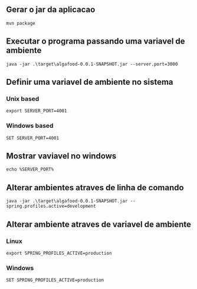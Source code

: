 ## Gerar o jar da aplicacao

```shell
mvn package
```

## Executar o programa passando uma variavel de ambiente

```shell
java -jar .\target\algafood-0.0.1-SNAPSHOT.jar --server.port=3000
```

## Definir uma variavel de ambiente no sistema

### Unix based

```shell
export SERVER_PORT=4001
```

### Windows based

```shell 
SET SERVER_PORT=4001
```

## Mostrar vaviavel no windows

```shell
echo %SERVER_PORT%
```

## Alterar ambientes atraves de linha de comando

```shell
java -jar .\target\algafood-0.0.1-SNAPSHOT.jar --spring.profiles.active=development
```

## Alterar ambiente atraves de variavel de ambiente

### Linux

```shell
export SPRING_PROFILES_ACTIVE=production
```

### Windows

```shell
SET SPRING_PROFILES_ACTIVE=production
```